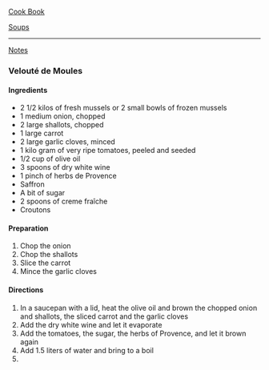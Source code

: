 [Cook Book](https://github.com/vmsmith/CookBook/blob/master/README.md)  

[Soups](https://github.com/vmsmith/CookBook/blob/master/soups.md)  

-----  

[Notes](https://github.com/vmsmith/CookBook/blob/master/notes.md)  

### Velouté de Moules  

#### Ingredients  

* 2 1/2 kilos of fresh mussels or 2 small bowls of frozen mussels
* 1 medium onion, chopped  
* 2 large shallots, chopped    
* 1 large carrot  
* 2 large garlic cloves, minced    
* 1 kilo gram of very ripe tomatoes, peeled and seeded  
* 1/2 cup of olive oil  
* 3 spoons of dry white wine  
* 1 pinch of herbs de Provence  
* Saffron  
* A bit of sugar  
* 2 spoons of creme fraîche  
* Croutons  

#### Preparation  

1. Chop the onion  
2. Chop the shallots  
3. Slice the carrot  
4. Mince the garlic cloves  


#### Directions  

1. In a saucepan with a lid, heat the olive oil and brown the chopped onion and shallots, the sliced carrot and the garlic cloves   
2. Add the dry white wine and let it evaporate  
3. Add the tomatoes, the sugar, the herbs of Provence, and let it brown again  
4. Add 1.5 liters of water and bring to a boil  
5. 
